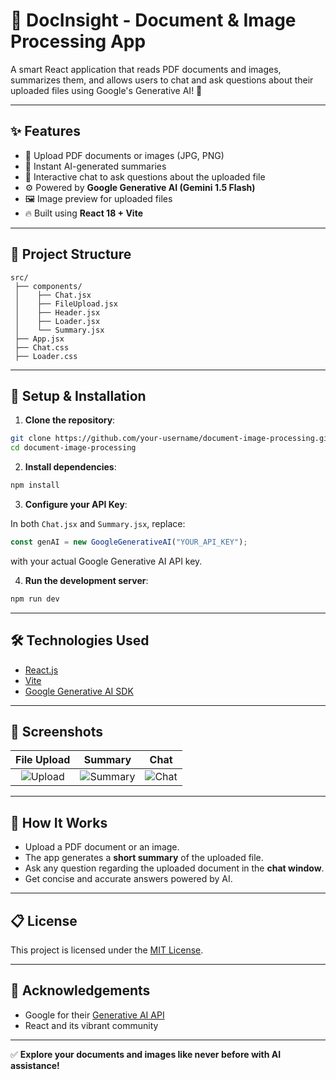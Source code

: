 
# 📄 DocInsight - Document & Image Processing App

A smart React application that reads PDF documents and images, summarizes them, and allows users to chat and ask questions about their uploaded files using Google's Generative AI! 🚀

---

## ✨ Features

- 📑 Upload PDF documents or images (JPG, PNG)
- 🧠 Instant AI-generated summaries
- 💬 Interactive chat to ask questions about the uploaded file
- ⚙️ Powered by **Google Generative AI (Gemini 1.5 Flash)**
- 🖼️ Image preview for uploaded files
- 🔥 Built using **React 18 + Vite**

---

## 📂 Project Structure

```
src/
 ├── components/
 │    ├── Chat.jsx
 │    ├── FileUpload.jsx
 │    ├── Header.jsx
 │    ├── Loader.jsx
 │    └── Summary.jsx
 ├── App.jsx
 ├── Chat.css
 ├── Loader.css
```

---

## 🚀 Setup & Installation

1. **Clone the repository**:

```bash
git clone https://github.com/your-username/document-image-processing.git
cd document-image-processing
```

2. **Install dependencies**:

```bash
npm install
```

3. **Configure your API Key**:

In both `Chat.jsx` and `Summary.jsx`, replace:

```javascript
const genAI = new GoogleGenerativeAI("YOUR_API_KEY");
```

with your actual Google Generative AI API key.

4. **Run the development server**:

```bash
npm run dev
```

---

## 🛠️ Technologies Used

- [React.js](https://reactjs.org/)
- [Vite](https://vitejs.dev/)
- [Google Generative AI SDK](https://www.npmjs.com/package/@google/generative-ai)

---

## 📸 Screenshots

| File Upload | Summary | Chat |
|:---:|:---:|:---:|
| ![Upload](./screenshots/upload.png) | ![Summary](./screenshots/summary.png) | ![Chat](./screenshots/chat.png) |

---

## 🧠 How It Works

- Upload a PDF document or an image.
- The app generates a **short summary** of the uploaded file.
- Ask any question regarding the uploaded document in the **chat window**.
- Get concise and accurate answers powered by AI.

---

## 📋 License

This project is licensed under the [MIT License](LICENSE).

---

## 🙌 Acknowledgements

- Google for their [Generative AI API](https://ai.google.dev/)
- React and its vibrant community

---

✅ **Explore your documents and images like never before with AI assistance!**
